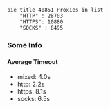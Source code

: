 
```mermaid
pie title 40851 Proxies in list
    "HTTP" : 28703
    "HTTPS": 10880
    "SOCKS" : 8495
```

### Some Info
#### Average Timeout

- mixed: 4.0s
- http: 2.2s
- https: 8.1s
- socks: 6.5s